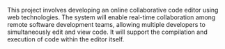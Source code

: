 This project involves developing an online collaborative code editor using web technologies. The system will enable real-time collaboration among remote software development teams, allowing multiple developers to simultaneously edit and view code. It will support the compilation and
execution of code within the editor itself.
